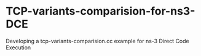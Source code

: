# TCP-variants-comparision-for-ns3-DCE
Developing a tcp-variants-comparision.cc example for ns-3 Direct Code Execution
